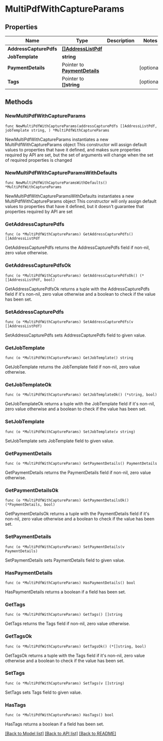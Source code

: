 # MultiPdfWithCaptureParams

## Properties

Name | Type | Description | Notes
------------ | ------------- | ------------- | -------------
**AddressCapturePdfs** | [**[]AddressListPdf**](AddressListPdf.md) |  | 
**JobTemplate** | **string** |  | 
**PaymentDetails** | Pointer to [**PaymentDetails**](PaymentDetails.md) |  | [optional] 
**Tags** | Pointer to **[]string** |  | [optional] 

## Methods

### NewMultiPdfWithCaptureParams

`func NewMultiPdfWithCaptureParams(addressCapturePdfs []AddressListPdf, jobTemplate string, ) *MultiPdfWithCaptureParams`

NewMultiPdfWithCaptureParams instantiates a new MultiPdfWithCaptureParams object
This constructor will assign default values to properties that have it defined,
and makes sure properties required by API are set, but the set of arguments
will change when the set of required properties is changed

### NewMultiPdfWithCaptureParamsWithDefaults

`func NewMultiPdfWithCaptureParamsWithDefaults() *MultiPdfWithCaptureParams`

NewMultiPdfWithCaptureParamsWithDefaults instantiates a new MultiPdfWithCaptureParams object
This constructor will only assign default values to properties that have it defined,
but it doesn't guarantee that properties required by API are set

### GetAddressCapturePdfs

`func (o *MultiPdfWithCaptureParams) GetAddressCapturePdfs() []AddressListPdf`

GetAddressCapturePdfs returns the AddressCapturePdfs field if non-nil, zero value otherwise.

### GetAddressCapturePdfsOk

`func (o *MultiPdfWithCaptureParams) GetAddressCapturePdfsOk() (*[]AddressListPdf, bool)`

GetAddressCapturePdfsOk returns a tuple with the AddressCapturePdfs field if it's non-nil, zero value otherwise
and a boolean to check if the value has been set.

### SetAddressCapturePdfs

`func (o *MultiPdfWithCaptureParams) SetAddressCapturePdfs(v []AddressListPdf)`

SetAddressCapturePdfs sets AddressCapturePdfs field to given value.


### GetJobTemplate

`func (o *MultiPdfWithCaptureParams) GetJobTemplate() string`

GetJobTemplate returns the JobTemplate field if non-nil, zero value otherwise.

### GetJobTemplateOk

`func (o *MultiPdfWithCaptureParams) GetJobTemplateOk() (*string, bool)`

GetJobTemplateOk returns a tuple with the JobTemplate field if it's non-nil, zero value otherwise
and a boolean to check if the value has been set.

### SetJobTemplate

`func (o *MultiPdfWithCaptureParams) SetJobTemplate(v string)`

SetJobTemplate sets JobTemplate field to given value.


### GetPaymentDetails

`func (o *MultiPdfWithCaptureParams) GetPaymentDetails() PaymentDetails`

GetPaymentDetails returns the PaymentDetails field if non-nil, zero value otherwise.

### GetPaymentDetailsOk

`func (o *MultiPdfWithCaptureParams) GetPaymentDetailsOk() (*PaymentDetails, bool)`

GetPaymentDetailsOk returns a tuple with the PaymentDetails field if it's non-nil, zero value otherwise
and a boolean to check if the value has been set.

### SetPaymentDetails

`func (o *MultiPdfWithCaptureParams) SetPaymentDetails(v PaymentDetails)`

SetPaymentDetails sets PaymentDetails field to given value.

### HasPaymentDetails

`func (o *MultiPdfWithCaptureParams) HasPaymentDetails() bool`

HasPaymentDetails returns a boolean if a field has been set.

### GetTags

`func (o *MultiPdfWithCaptureParams) GetTags() []string`

GetTags returns the Tags field if non-nil, zero value otherwise.

### GetTagsOk

`func (o *MultiPdfWithCaptureParams) GetTagsOk() (*[]string, bool)`

GetTagsOk returns a tuple with the Tags field if it's non-nil, zero value otherwise
and a boolean to check if the value has been set.

### SetTags

`func (o *MultiPdfWithCaptureParams) SetTags(v []string)`

SetTags sets Tags field to given value.

### HasTags

`func (o *MultiPdfWithCaptureParams) HasTags() bool`

HasTags returns a boolean if a field has been set.


[[Back to Model list]](../README.md#documentation-for-models) [[Back to API list]](../README.md#documentation-for-api-endpoints) [[Back to README]](../README.md)


